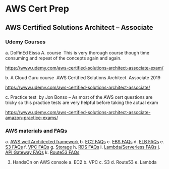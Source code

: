 # AWS Cert Prep

## AWS Certified Solutions Architect – Associate
### Udemy Courses
a. DolfinEd Eissa A. course ­ This is very thorough course though time consuming and repeat of the concepts again and again.

https://www.udemy.com/aws-certified-solutions-architect-associate-exam/

b. A Cloud Guru course ­ AWS Certified Solutions Architect ­ Associate 2019

https://www.udemy.com/aws-certified-solutions-architect-associate/

c. Practice test ­ by Jon Bonso – As most of the AWS cert questions are tricky so this practice tests are very helpful before taking the actual exam

https://www.udemy.com/aws-certified-solutions-architect-associate-amazon-practice-exams/


### AWS materials and FAQs
a. [AWS well Architected framework](https://d1.awsstatic.com/whitepapers/architecture/AWS_Well-Architected_Framework.pdf)
b. [EC2 FAQs](https://aws.amazon.com/ec2/faqs/)
c. [EBS FAQs](https://aws.amazon.com/ebs/faqs/)
d. [ELB FAQs](https://aws.amazon.com/elasticloadbalancing/faqs/)
e. [S3 FAQs](https://aws.amazon.com/s3/faqs/)
f. [VPC FAQs](https://aws.amazon.com/vpc/faqs/)
g. [Storage](https://aws.amazon.com/storagegateway/faqs/)
h. [RDS FAQs](https://aws.amazon.com/rds/faqs/)
i. [Lambda/Serverless FAQs](https://aws.amazon.com/lambda/faqs/) 
j. [API Gateway FAQs](https://aws.amazon.com/api­gateway/faqs/) 
k. [Route53 FAQs](https://aws.amazon.com/route53/faqs/)

3. Hands­On on AWS console
a. EC2
b. VPC
c. S3
d. Route53 e. Lambda
  
